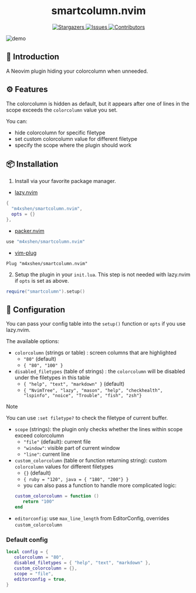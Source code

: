 <h1 align="center">
smartcolumn.nvim
</h1>

<p align="center">
<a href="https://github.com/m4xshen/smartcolumn.nvim/stargazers">
    <img
      alt="Stargazers"
      src="https://img.shields.io/github/stars/m4xshen/smartcolumn.nvim?style=for-the-badge&logo=starship&color=fae3b0&logoColor=d9e0ee&labelColor=282a36"
    />
  </a>
  <a href="https://github.com/m4xshen/smartcolumn.nvim/issues">
    <img
      alt="Issues"
      src="https://img.shields.io/github/issues/m4xshen/smartcolumn.nvim?style=for-the-badge&logo=gitbook&color=ddb6f2&logoColor=d9e0ee&labelColor=282a36"
    />
  </a>
  <a href="https://github.com/m4xshen/smartcolumn.nvim/contributors">
    <img
      alt="Contributors"
      src="https://img.shields.io/github/contributors/m4xshen/smartcolumn.nvim?style=for-the-badge&logo=opensourceinitiative&color=abe9b3&logoColor=d9e0ee&labelColor=282a36"
    />
  </a>
</p>

![demo](https://user-images.githubusercontent.com/74842863/219844450-37d96fe1-d15d-4aaf-ae57-1c6ce66d8cbc.gif)

## 📃 Introduction

A Neovim plugin hiding your colorcolumn when unneeded.

## ⚙️ Features

The colorcolumn is hidden as default, but it appears after one of lines in the
scope exceeds the `colorcolumn` value you set.

You can:

- hide colorcolumn for specific filetype
- set custom colorcolumn value for different filetype
- specify the scope where the plugin should work

## 📦 Installation

1. Install via your favorite package manager.

- [lazy.nvim](https://github.com/folke/lazy.nvim)

```Lua
{
  "m4xshen/smartcolumn.nvim",
  opts = {}
},
```

- [packer.nvim](https://github.com/wbthomason/packer.nvim)

```Lua
use "m4xshen/smartcolumn.nvim"
```

- [vim-plug](https://github.com/junegunn/vim-plug)

```VimL
Plug "m4xshen/smartcolumn.nvim"
```

2. Setup the plugin in your `init.lua`. This step is not needed with lazy.nvim
   if `opts` is set as above.

```Lua
require("smartcolumn").setup()
```

## 🔧 Configuration

You can pass your config table into the `setup()` function or `opts` if you use
lazy.nvim.

The available options:

- `colorcolumn` (strings or table) : screen columns that are highlighted
  - `"80"` (default)
  - `{ "80", "100" }`
- `disabled_filetypes` (table of strings) : the `colorcolumn` will be disabled
  under the filetypes in this table
  - `{ "help", "text", "markdown" }` (default)
  - `{ "NvimTree", "lazy", "mason", "help", "checkhealth", "lspinfo", "noice", "Trouble", "fish", "zsh"}`
> [!NOTE]
> You can use `:set filetype?` to check the filetype of current buffer.
- `scope` (strings): the plugin only checks whether the lines within scope
  exceed colorcolumn
  - `"file"` (default): current file
  - `"window"`: visible part of current window
  - `"line"`: current line
- `custom_colorcolumn` (table or function returning string): custom
  `colorcolumn` values for different filetypes
  - `{}` (default)
  - `{ ruby = "120", java = { "180", "200"} }`
  - you can also pass a function to handle more complicated logic:
  ```lua
  custom_colorcolumn = function ()
     return "100"
  end
  ```
- `editorconfig`: use `max_line_length` from EditorConfig, overrides `custom_colorcolumn`

### Default config

```Lua
local config = {
   colorcolumn = "80",
   disabled_filetypes = { "help", "text", "markdown" },
   custom_colorcolumn = {},
   scope = "file",
   editorconfig = true,
}
```
